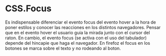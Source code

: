 # CSS.Focus

Es indispensable diferenciar el evento focus del evento hover a la hora de poner estilos y conocer las reacciones en los distintos navegadores.
Pensar que en el evento hover el usuario guia la mirada junto con el cursor del raton. En cambio, el evento focus (se activa con el uso del tabulador)
depende del hincapie que haga el navegador.
En firefoz el focus en los botones se marca sobre el texto y no rodeando al boton.

